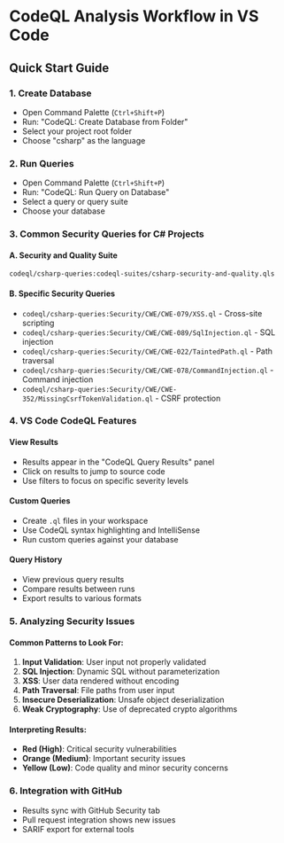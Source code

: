 # CodeQL Analysis Workflow in VS Code

## Quick Start Guide

### 1. Create Database
- Open Command Palette (`Ctrl+Shift+P`)
- Run: "CodeQL: Create Database from Folder"
- Select your project root folder
- Choose "csharp" as the language

### 2. Run Queries
- Open Command Palette (`Ctrl+Shift+P`)
- Run: "CodeQL: Run Query on Database"
- Select a query or query suite
- Choose your database

### 3. Common Security Queries for C# Projects

#### A. Security and Quality Suite
```
codeql/csharp-queries:codeql-suites/csharp-security-and-quality.qls
```

#### B. Specific Security Queries
- `codeql/csharp-queries:Security/CWE/CWE-079/XSS.ql` - Cross-site scripting
- `codeql/csharp-queries:Security/CWE/CWE-089/SqlInjection.ql` - SQL injection
- `codeql/csharp-queries:Security/CWE/CWE-022/TaintedPath.ql` - Path traversal
- `codeql/csharp-queries:Security/CWE/CWE-078/CommandInjection.ql` - Command injection
- `codeql/csharp-queries:Security/CWE/CWE-352/MissingCsrfTokenValidation.ql` - CSRF protection

### 4. VS Code CodeQL Features

#### View Results
- Results appear in the "CodeQL Query Results" panel
- Click on results to jump to source code
- Use filters to focus on specific severity levels

#### Custom Queries
- Create `.ql` files in your workspace
- Use CodeQL syntax highlighting and IntelliSense
- Run custom queries against your database

#### Query History
- View previous query results
- Compare results between runs
- Export results to various formats

### 5. Analyzing Security Issues

#### Common Patterns to Look For:
1. **Input Validation**: User input not properly validated
2. **SQL Injection**: Dynamic SQL without parameterization
3. **XSS**: User data rendered without encoding
4. **Path Traversal**: File paths from user input
5. **Insecure Deserialization**: Unsafe object deserialization
6. **Weak Cryptography**: Use of deprecated crypto algorithms

#### Interpreting Results:
- **Red (High)**: Critical security vulnerabilities
- **Orange (Medium)**: Important security issues
- **Yellow (Low)**: Code quality and minor security concerns

### 6. Integration with GitHub
- Results sync with GitHub Security tab
- Pull request integration shows new issues
- SARIF export for external tools